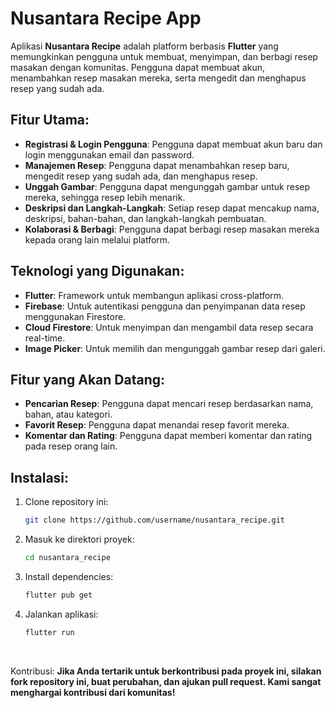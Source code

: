 # **Nusantara Recipe App**

Aplikasi **Nusantara Recipe** adalah platform berbasis **Flutter** yang memungkinkan pengguna untuk membuat, menyimpan, dan berbagi resep masakan dengan komunitas. Pengguna dapat membuat akun, menambahkan resep masakan mereka, serta mengedit dan menghapus resep yang sudah ada.

## Fitur Utama:
- **Registrasi & Login Pengguna**: Pengguna dapat membuat akun baru dan login menggunakan email dan password.
- **Manajemen Resep**: Pengguna dapat menambahkan resep baru, mengedit resep yang sudah ada, dan menghapus resep.
- **Unggah Gambar**: Pengguna dapat mengunggah gambar untuk resep mereka, sehingga resep lebih menarik.
- **Deskripsi dan Langkah-Langkah**: Setiap resep dapat mencakup nama, deskripsi, bahan-bahan, dan langkah-langkah pembuatan.
- **Kolaborasi & Berbagi**: Pengguna dapat berbagi resep masakan mereka kepada orang lain melalui platform.

## Teknologi yang Digunakan:
- **Flutter**: Framework untuk membangun aplikasi cross-platform.
- **Firebase**: Untuk autentikasi pengguna dan penyimpanan data resep menggunakan Firestore.
- **Cloud Firestore**: Untuk menyimpan dan mengambil data resep secara real-time.
- **Image Picker**: Untuk memilih dan mengunggah gambar resep dari galeri.

## Fitur yang Akan Datang:
- **Pencarian Resep**: Pengguna dapat mencari resep berdasarkan nama, bahan, atau kategori.
- **Favorit Resep**: Pengguna dapat menandai resep favorit mereka.
- **Komentar dan Rating**: Pengguna dapat memberi komentar dan rating pada resep orang lain.

## Instalasi:
1. Clone repository ini:
     ```bash
     git clone https://github.com/username/nusantara_recipe.git
     ```
2. Masuk ke direktori proyek:

    ```bash
    cd nusantara_recipe
    ```
3. Install dependencies:
    
    ```bash
    flutter pub get
    ```
4. Jalankan aplikasi:

    ```bash
    flutter run
    ```
    <br>
  Kontribusi:
  **Jika Anda tertarik untuk berkontribusi pada proyek ini, silakan fork repository ini, buat perubahan, dan ajukan pull request. Kami sangat menghargai kontribusi dari komunitas!**
